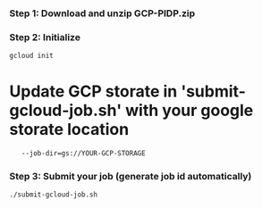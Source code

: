 ### Step 1: Download and unzip GCP-PIDP.zip

### Step 2: Initialize
```bash
gcloud init
```

# Update GCP storate in 'submit-gcloud-job.sh' with your google storate location
```bash
   --job-dir=gs://YOUR-GCP-STORAGE 
```

### Step 3: Submit your job (generate job id automatically)
```bash
./submit-gcloud-job.sh
```
